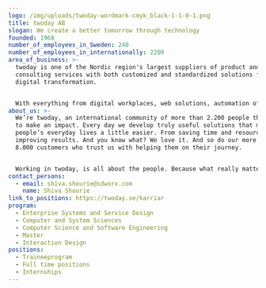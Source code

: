 ```yaml
---
logo: /img/uploads/twoday-wordmark-cmyk_black-1-1-0-1.png
title: twoday AB
slogan: We create a better tomorrow through technology
founded: 1968
number_of_employees_in_Sweden: 240
number_of_employees_in_internationally: 2200
area_of_business: >-
  twoday is one of the Nordic region's largest suppliers of product and IT
  consulting services with both customized and standardized solutions for
  digital transformation.


  With everything from digital workplaces, web solutions, automation of processes to customized delivery teams and IT consulting services, we help organizations in both the private and public sectors.
about_us: >-
  We’re twoday, an international community of more than 2.200 people that want
  to make an impact. Every day we develop truly useful solutions that make
  people’s everyday lives a little easier. From saving time and resources to
  improving results. And you know what? We love it. And so do our more than
  8.000 customers who trust us with helping them on their journey.


  Working in twoday, is all about the people. Because what really matters is who you choose to be around. With drive, adaptability, and a big heart, we make a difference today – and prepare ourselves, our clients, and society for what tomorrow will bring.
contact_persons:
  - email: shiva.shourie@sdworx.com
    name: Shiva Shourie
link_to_positions: https://twoday.se/karriar
program:
  - Enterprise Systems and Service Design
  - Computer and System Sciences
  - Computer Science and Software Engineering
  - Master
  - Interaction Design
positions:
  - Traineeprogram
  - Full time positions
  - Internships
---
```

